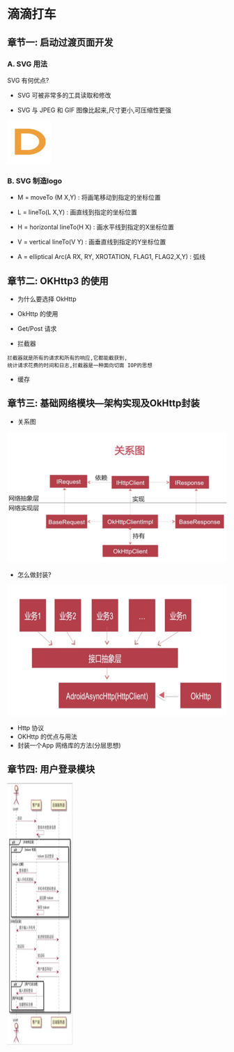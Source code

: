 # 滴滴打车

## 章节一: 启动过渡页面开发
### A. SVG 用法
SVG 有何优点?
- SVG 可被非常多的工具读取和修改

- SVG 与 JPEG 和 GIF 图像比起来,尺寸更小,可压缩性更强

 <img src="https://github.com/MicroKibaco/Taxi/blob/master/doc/icon_logo.png" width="100" height="100" />
   
### B. SVG 制造logo
- M = moveTo (M X,Y) : 将画笔移动到指定的坐标位置

- L = lineTo(L X,Y) : 画直线到指定的坐标位置

- H = horizontal lineTo(H X) : 画水平线到指定的X坐标位置

- V = vertical lineTo(V Y) : 画垂直线到指定的Y坐标位置

- A = elliptical Arc(A RX, RY, XROTATION, FLAG1, FLAG2,X,Y) : 弧线



## 章节二: OKHttp3 的使用

- 为什么要选择 OkHttp

- OkHttp 的使用

- Get/Post 请求

- 拦截器
```
拦截器就是所有的请求和所有的响应,它都能截获到,
统计请求花费的时间和日志,拦截器是一种面向切面 IOP的思想
```
- 缓存


## 章节三: 基础网络模块—架构实现及OkHttp封装
 - 关系图
 
 <img src="https://github.com/MicroKibaco/Taxi/blob/master/doc/net-relation.png" width="600" height="300" />
 
 - 怎么做封装?
 
 <img src="https://github.com/MicroKibaco/Taxi/blob/master/doc/baseOkHttp.png" width="600" height="300" />

- Http 协议
- OKHttp 的优点与用法
- 封装一个App 网络库的方法(分层思想)

## 章节四: 用户登录模块
 <img src="https://github.com/MicroKibaco/Taxi/blob/master/doc/login.png" width="150" height="600" />


